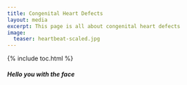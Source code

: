 ```yaml
---
title: Congenital Heart Defects
layout: media
excerpt: This page is all about congenital heart defects
image:
  teaser: heartbeat-scaled.jpg
---
```


{% include toc.html %}


<h5>Hello you with the face</h5>